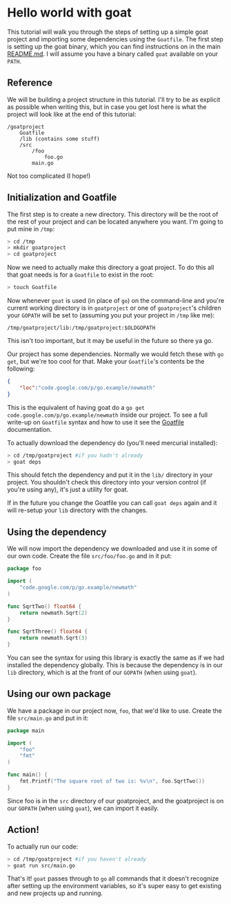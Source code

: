 # Hello world with goat

This tutorial will walk you through the steps of setting up a simple goat
project and importing some dependencies using the `Goatfile`. The first step is
setting up the goat binary, which you can find instructions on in the main
[README.md](/). I will assume you have a binary called `goat` available on your
`PATH`.

## Reference

We will be building a project structure in this tutorial. I'll try to be as
explicit as possible when writing this, but in case you get lost here is what
the project will look like at the end of this tutorial:

```
/goatproject
    Goatfile
    /lib (contains some stuff)
    /src
        /foo
            foo.go
        main.go
```

Not too complicated (I hope!)

## Initialization and Goatfile

The first step is to create a new directory. This directory will be the root of
the rest of your project and can be located anywhere you want. I'm going to put
mine in `/tmp`:

```bash
> cd /tmp
> mkdir goatproject
> cd goatproject
```

Now we need to actually make this directory a goat project. To do this all that
goat needs is for a `Goatfile` to exist in the root:

```bash
> touch Goatfile
```

Now whenever `goat` is used (in place of `go`) on the command-line and you're
current working directory is in `goatproject` or one of `goatproject`'s children
your `GOPATH` will be set to (assuming you put your project in `/tmp` like me):

```
/tmp/goatproject/lib:/tmp/goatproject:$OLDGOPATH
```

This isn't too important, but it may be useful in the future so there ya go.

Our project has some dependencies. Normally we would fetch these with `go get`,
but we're too cool for that. Make your `Goatfile`'s contents be the following:

```json
{
    "loc":"code.google.com/p/go.example/newmath"
}
```

This is the equivalent of having goat do a
`go get code.google.com/p/go.example/newmath` inside our project. To see a full
write-up on `Goatfile` syntax and how to use it see the
[Goatfile](/docs/goatfile.md) documentation.

To actually download the dependency do (you'll need mercurial installed):

```bash
> cd /tmp/goatproject #if you hadn't already
> goat deps
```

This should fetch the dependency and put it in the `lib/` directory in your
project. You shouldn't check this directory into your version control (if
you're using any), it's just a utility for goat.

If in the future you change the Goatfile you can call `goat deps` again and it
will re-setup your `lib` directory with the changes.

## Using the dependency

We will now import the dependency we downloaded and use it in some of our own
code. Create the file `src/foo/foo.go` and in it put:

```go
package foo

import (
    "code.google.com/p/go.example/newmath"
)

func SqrtTwo() float64 {
    return newmath.Sqrt(2)
}

func SqrtThree() float64 {
    return newmath.Sqrt(3)
}
```

You can see the syntax for using this library is exactly the same as if we had
installed the dependency globally. This is because the dependency is in our
`lib` directory, which is at the front of our `GOPATH` (when using `goat`).

## Using our own package

We have a package in our project now, `foo`, that we'd like to use. Create the
file `src/main.go` and put in it:

```go
package main

import (
    "foo"
    "fmt"
)

func main() {
    fmt.Printf("The square root of two is: %v\n", foo.SqrtTwo())
}
```

Since foo is in the `src` directory of our goatproject, and the goatproject is
on our `GOPATH` (when using `goat`), we can import it easily.

## Action!

To actually run our code:

```bash
> cd /tmp/goatproject #if you haven't already
> goat run src/main.go
```

That's it! `goat` passes through to `go` all commands that it doesn't recognize
after setting up the environment variables, so it's super easy to get existing
and new projects up and running.
